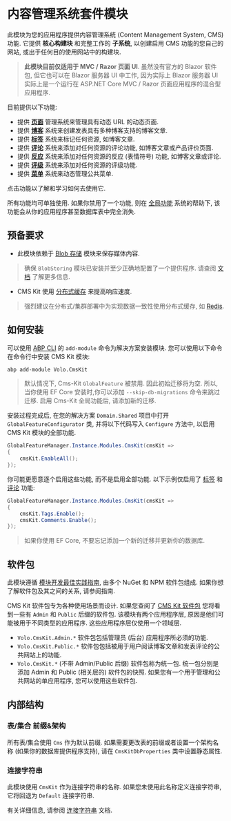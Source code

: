 # 内容管理系统套件模块

此模块为您的应用程序提供内容管理系统 (Content Management System, CMS) 功能. 它提供 **核心构建块** 和完整工作的 **子系统**, 以创建启用 CMS 功能的您自己的网站, 或出于任何目的使用网站中的构建块.

> **此模块目前仅适用于 MVC / Razor 页面 UI**. 虽然没有官方的 Blazor 软件包, 但它也可以在 Blazor 服务器 UI 中工作, 因为实际上 Blazor 服务器 UI 实际上是一个运行在 ASP.NET Core MVC / Razor 页面应用程序的混合型应用程序.

目前提供以下功能:

* 提供 [**页面**](Pages.md) 管理系统来管理具有动态 URL 的动态页面.
* 提供 [**博客**](Blogging.md) 系统来创建发表具有多种博客支持的博客文章.
* 提供 [**标签**](Tags.md) 系统来标记任何资源, 如博客文章.
* 提供 [**评论**](Comments.md) 系统来添加对任何资源的评论功能, 如博客文章或产品评价页面.
* 提供 [**反应**](Reactions.md) 系统来添加对任何资源的反应 (表情符号) 功能, 如博客文章或评论.
* 提供 [**评级**](Ratings.md) 系统来添加对任何资源的评级功能.
* 提供 [**菜单**](Menus.md) 系统来动态管理公共菜单.

点击功能以了解和学习如何去使用它.

所有功能均可单独使用. 如果你禁用了一个功能, 则在 [全局功能](../../Global-Features.md) 系统的帮助下, 该功能会从你的应用程序甚至数据库表中完全消失.

## 预备要求
- 此模块依赖于 [Blob 存储](../../Blob-Storing.md) 模块来保存媒体内容.
> 确保 `BlobStoring` 模块已安装并至少正确地配置了一个提供程序. 请查阅 [文档](../../Blob-Storing.md) 了解更多信息.

- CMS Kit 使用 [分布式缓存](../../Caching.md) 来提高响应速度.
> 强烈建议在分布式/集群部署中为实现数据一致性使用分布式缓存, 如 [Redis](../../Redis-Cache.md).

## 如何安装

可以使用 [ABP CLI](../../CLI.md) 的 `add-module` 命令为解决方案安装模块. 您可以使用以下命令在命令行中安装 CMS Kit 模块:

```bash
abp add-module Volo.CmsKit
```

> 默认情况下, Cms-Kit `GlobalFeature` 被禁用. 因此初始迁移将为空. 所以, 当你使用 EF Core 安装时,你可以添加 `--skip-db-migrations` 命令来跳过迁移. 启用 Cms-Kit 全局功能后, 请添加新的迁移.

安装过程完成后, 在您的解决方案 `Domain.Shared` 项目中打开 `GlobalFeatureConfigurator` 类, 并将以下代码写入 `Configure` 方法中, 以启用 CMS Kit 模块的全部功能.

```csharp
GlobalFeatureManager.Instance.Modules.CmsKit(cmsKit =>
{
    cmsKit.EnableAll();
});
```

你可能更愿意逐个启用这些功能, 而不是启用全部功能. 以下示例仅启用了 [标签](Tags.md) 和 [评论](Comments.md) 功能:

````csharp
GlobalFeatureManager.Instance.Modules.CmsKit(cmsKit =>
{
    cmsKit.Tags.Enable();
    cmsKit.Comments.Enable();
});
````

> 如果你使用 EF Core, 不要忘记添加一个新的迁移并更新你的数据库.

## 软件包

此模块遵循 [模块开发最佳实践指南](https://docs.abp.io/zh-Hans/abp/latest/Best-Practices/Index), 由多个 NuGet 和 NPM 软件包组成. 如果你想了解软件包及其之间的关系, 请参阅指南.

CMS Kit 软件包专为各种使用场景而设计. 如果您查阅了 [CMS Kit 软件包](https://www.nuget.org/packages?q=Volo.CmsKit) 您将看到一些有 `Admin` 和 `Public` 后缀的软件包. 该模块有两个应用程序层, 原因是他们可能被用于不同类型的应用程序. 这些应用程序层仅使用一个领域层.

 - `Volo.CmsKit.Admin.*` 软件包包括管理员 (后台) 应用程序所必须的功能.
 - `Volo.CmsKit.Public.*` 软件包包括被用于用户阅读博客文章和发表评论的公共网站上的功能.
 - `Volo.CmsKit.*` (不带 Admin/Public 后缀) 软件包称为统一包. 统一包分别是添加 Admin 和 Public (相关层的) 软件包的快照. 如果您有一个用于管理和公共网站的单应用程序, 您可以使用这些软件包.

## 内部结构

### 表/集合 前缀&架构

所有表/集合使用 `Cms` 作为默认前缀. 如果需要更改表的前缀或者设置一个架构名称 (如果你的数据库提供程序支持), 请在 `CmsKitDbProperties` 类中设置静态属性.

### 连接字符串

此模块使用 `CmsKit` 作为连接字符串的名称. 如果您未使用此名称定义连接字符串, 它将回退为 `Default` 连接字符串.

有关详细信息, 请参阅 [连接字符串](https://docs.abp.io/en/abp/latest/Connection-Strings) 文档.
